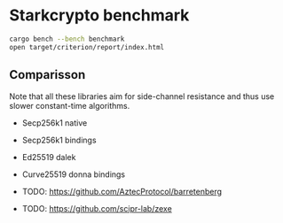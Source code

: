 # Starkcrypto benchmark

```sh
cargo bench --bench benchmark
open target/criterion/report/index.html
```

## Comparisson

Note that all these libraries aim for side-channel resistance and thus use
slower constant-time algorithms.

-   Secp256k1 native
-   Secp256k1 bindings
-   Ed25519 dalek
-   Curve25519 donna bindings
-   TODO: https://github.com/AztecProtocol/barretenberg

- TODO: https://github.com/scipr-lab/zexe
